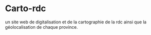 # Carto-rdc
un site web de digitalisation et de la cartographie de la rdc ainsi que la géolocalisation de chaque province.
